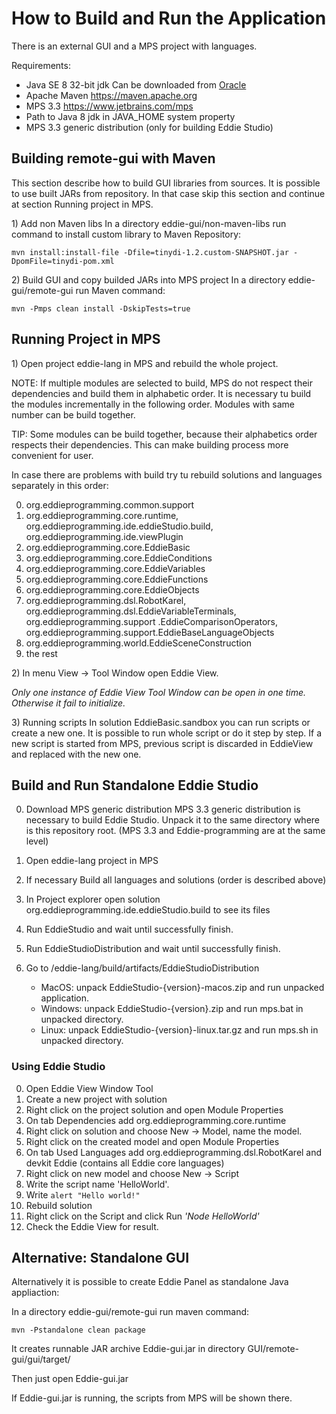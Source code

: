 # How to Build and Run the Application

There is an external GUI and a MPS project with languages.

Requirements:

* Java SE 8 32-bit jdk Can be downloaded from [Oracle](www.oracle.com/technetwork/java/javase/downloads/)
* Apache Maven https://maven.apache.org
* MPS 3.3 https://www.jetbrains.com/mps
* Path to Java 8 jdk in JAVA_HOME system property
* MPS 3.3 generic distribution (only for building Eddie Studio)


## Building remote-gui with Maven
This section describe how to build GUI libraries from sources. It is possible to use built JARs from repository. In
that case skip this section and continue at section Running project in MPS.

1\) Add non Maven libs
In a directory eddie-gui/non-maven-libs run command to install custom library to Maven Repository:

```
mvn install:install-file -Dfile=tinydi-1.2.custom-SNAPSHOT.jar -DpomFile=tinydi-pom.xml
```

2\) Build GUI and copy builded JARs into MPS project
In a directory eddie-gui/remote-gui run Maven command:

```
mvn -Pmps clean install -DskipTests=true
```

## Running Project in MPS
1\) Open project eddie-lang in MPS and rebuild the whole project.

NOTE: If multiple modules are selected to build, MPS do not respect their dependencies and build them in alphabetic
order. It is necessary tu build the modules incrementally in the following order. Modules with same number can be
build together.

TIP: Some modules can be build together, because their alphabetics order respects their dependencies. This can
make building process more convenient for user.

In case there are problems with build try tu rebuild solutions and languages separately in this order:

0. org.eddieprogramming.common.support
0. org.eddieprogramming.core.runtime, org.eddieprogramming.ide.eddieStudio.build, org.eddieprogramming.ide.viewPlugin
0. org.eddieprogramming.core.EddieBasic
0. org.eddieprogramming.core.EddieConditions
0. org.eddieprogramming.core.EddieVariables
0. org.eddieprogramming.core.EddieFunctions
0. org.eddieprogramming.core.EddieObjects
0. org.eddieprogramming.dsl.RobotKarel, org.eddieprogramming.dsl.EddieVariableTerminals, org.eddieprogramming.support
.EddieComparisonOperators, org.eddieprogramming.support.EddieBaseLanguageObjects
0. org.eddieprogramming.world.EddieSceneConstruction
0. the rest


2\) In menu View -> Tool Window open Eddie View.

*Only one instance of Eddie View Tool Window can be open in one time. Otherwise it fail to initialize.*

3\) Running scripts
In solution EddieBasic.sandbox you can run scripts or create a new one.
It is possible to run whole script or do it step by step.
If a new script is started from MPS, previous script is discarded in EddieView and replaced with the new one.

## Build and Run Standalone Eddie Studio

0. Download MPS generic distribution
MPS 3.3 generic distribution is necessary to build Eddie Studio.
Unpack it to the same directory where is this repository root.
(MPS 3.3 and Eddie-programming are at the same level)

0. Open eddie-lang project in MPS
0. If necessary Build all languages and solutions (order is described above)
0. In Project explorer open solution org.eddieprogramming.ide.eddieStudio.build to see its files
0. Run EddieStudio and wait until successfully finish.
0. Run EddieStudioDistribution and wait until successfully finish.
0. Go to /eddie-lang/build/artifacts/EddieStudioDistribution
    * MacOS: unpack EddieStudio-{version}-macos.zip and run unpacked application.
    * Windows: unpack EddieStudio-{version}.zip and run mps.bat in unpacked directory.
    * Linux: unpack EddieStudio-{version}-linux.tar.gz and run mps.sh in unpacked directory.

### Using Eddie Studio

0. Open Eddie View Window Tool
0. Create a new project with solution
0. Right click on the project solution and open Module Properties
0. On tab Dependencies add org.eddieprogramming.core.runtime
0. Right click on solution and choose New -> Model, name the model.
0. Right click on the created model and open Module Properties
0. On tab Used Languages add org.eddieprogramming.dsl.RobotKarel and devkit Eddie (contains all Eddie core languages)
0. Right click on new model and choose New -> Script
0. Write the script name 'HelloWorld'.
0. Write `alert "Hello world!"`
0. Rebuild solution
0. Right click on the Script and click Run *'Node HelloWorld'*
0. Check the Eddie View for result.



## Alternative: Standalone GUI
Alternatively it is possible to create Eddie Panel as standalone Java appliaction:

In a directory eddie-gui/remote-gui run maven command:

```
mvn -Pstandalone clean package
```

It creates runnable JAR archive Eddie-gui.jar in directory GUI/remote-gui/gui/target/

Then just open Eddie-gui.jar

If Eddie-gui.jar is running, the scripts from MPS will be shown there.
